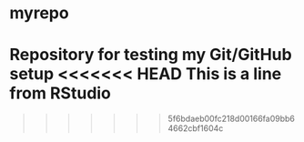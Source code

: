 # myrepo
Repository for testing my Git/GitHub setup
<<<<<<< HEAD
This is a line from RStudio
=======
>>>>>>> 5f6bdaeb00fc218d00166fa09bb64662cbf1604c
